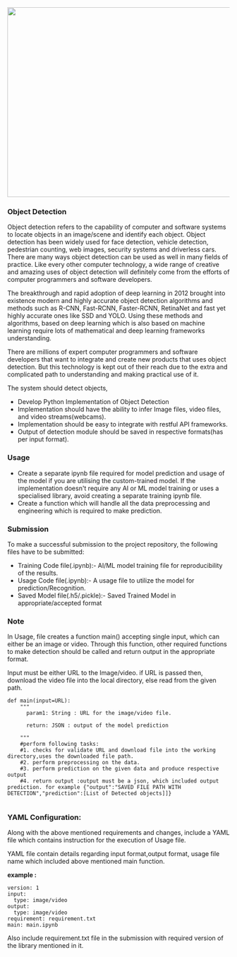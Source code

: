 <img src="https://149695847.v2.pressablecdn.com/wp-content/uploads/2020/08/object-detection-illustration.png" width=1500 height=430>

### Object Detection

Object detection refers to the capability of computer and software systems to locate objects in an image/scene and identify each object. Object detection has been widely used for face detection, vehicle detection, pedestrian counting, web images, security systems and driverless cars. There are many ways object detection can be used as well in many fields of practice. Like every other computer technology, a wide range of creative and amazing uses of object detection will definitely come from the efforts of computer programmers and software developers.

The breakthrough and rapid adoption of deep learning in 2012 brought into existence modern and highly accurate object detection algorithms and methods such as R-CNN, Fast-RCNN, Faster-RCNN, RetinaNet and fast yet highly accurate ones like SSD and YOLO. Using these methods and algorithms, based on deep learning which is also based on machine learning require lots of mathematical and deep learning frameworks understanding. 

There are millions of expert computer programmers and software developers that want to integrate and create new products that uses object detection. But this technology is kept out of their reach due to the extra and complicated path to understanding and making practical use of it.

The system should detect objects,

* Develop Python Implementation of Object Detection
* Implementation should have the ability to infer Image files, video files, and video streams(webcams).
* Implementation should be easy to integrate with restful API frameworks.
* Output of detection module should be saved in respective formats(has per input format).


### Usage

* Create a separate ipynb file required for model prediction and usage of the model if you are utilising the custom-trained model. If the implementation doesn't require any AI or ML model training or uses a specialised library, avoid creating a separate training ipynb file.
* Create a function which will handle all the data preprocessing and engineering which is required to make prediction.

### Submission

To make a successful submission to the project repository, the following files have to be submitted:

* Training Code file(.ipynb):- AI/ML model training file for reproducibility of the results.
* Usage Code file(.ipynb):- A usage file to utilize the model for prediction/Recognition.
* Saved Model file(.h5/.pickle):- Saved Trained Model in appropriate/accepted format

### Note

In Usage, file creates a function main() accepting single input, which can either be an image or video. Through this function, other required functions to make detection should be called and return output in the appropriate format.

Input must be either URL to the Image/video. if URL is passed then, download the video file into the local directory, else read from the given path.

```
def main(input=URL):  
    """
      param1: String : URL for the image/video file.

      return: JSON : output of the model prediction

    """
    #perform following tasks:
    #1. checks for validate URL and download file into the working directory,uses the downloaded file path.
    #2. perform preprocessing on the data.
    #3. perform prediction on the given data and produce respective output
    #4. return output :output must be a json, which included output prediction. for example {"output":"SAVED FILE PATH WITH DETECTION","prediction":[List of Detected objects]]}
    
```

### YAML Configuration:

Along with the above mentioned requirements and changes, include a YAML file which contains instruction for the execution of Usage file.

YAML file contain details regarding input format,output format, usage file name which included above mentioned main function.

**example :**

```
version: 1
input:
  type: image/video
output:
  type: image/video
requirement: requirement.txt
main: main.ipynb
```

Also include requirement.txt file in the submission with required version of the library mentioned in it.